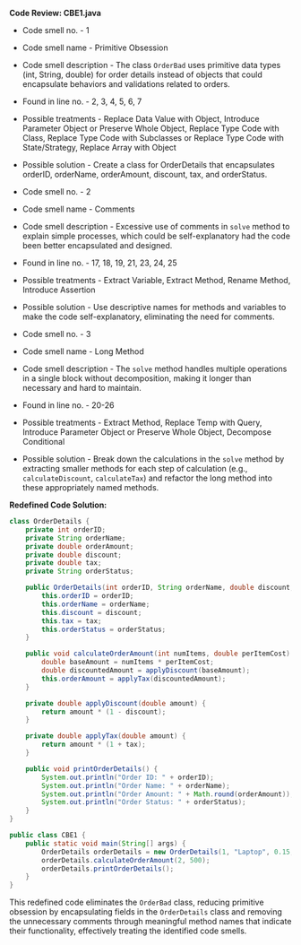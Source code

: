 **Code Review: CBE1.java**

- Code smell no. - 1
- Code smell name - Primitive Obsession
- Code smell description - The class `OrderBad` uses primitive data types (int, String, double) for order details instead of objects that could encapsulate behaviors and validations related to orders.
- Found in line no. - 2, 3, 4, 5, 6, 7
- Possible treatments - Replace Data Value with Object, Introduce Parameter Object or Preserve Whole Object, Replace Type Code with Class, Replace Type Code with Subclasses or Replace Type Code with State/Strategy, Replace Array with Object
- Possible solution - Create a class for OrderDetails that encapsulates orderID, orderName, orderAmount, discount, tax, and orderStatus.

- Code smell no. - 2
- Code smell name - Comments
- Code smell description - Excessive use of comments in `solve` method to explain simple processes, which could be self-explanatory had the code been better encapsulated and designed.
- Found in line no. - 17, 18, 19, 21, 23, 24, 25
- Possible treatments - Extract Variable, Extract Method, Rename Method, Introduce Assertion
- Possible solution - Use descriptive names for methods and variables to make the code self-explanatory, eliminating the need for comments.

- Code smell no. - 3
- Code smell name - Long Method
- Code smell description - The `solve` method handles multiple operations in a single block without decomposition, making it longer than necessary and hard to maintain.
- Found in line no. - 20-26
- Possible treatments - Extract Method, Replace Temp with Query, Introduce Parameter Object or Preserve Whole Object, Decompose Conditional
- Possible solution - Break down the calculations in the `solve` method by extracting smaller methods for each step of calculation (e.g., `calculateDiscount`, `calculateTax`) and refactor the long method into these appropriately named methods.

**Redefined Code Solution:**

```java
class OrderDetails {
    private int orderID;
    private String orderName;
    private double orderAmount;
    private double discount;
    private double tax;
    private String orderStatus;

    public OrderDetails(int orderID, String orderName, double discount, double tax, String orderStatus) {
        this.orderID = orderID;
        this.orderName = orderName;
        this.discount = discount;
        this.tax = tax;
        this.orderStatus = orderStatus;
    }

    public void calculateOrderAmount(int numItems, double perItemCost) {
        double baseAmount = numItems * perItemCost;
        double discountedAmount = applyDiscount(baseAmount);
        this.orderAmount = applyTax(discountedAmount);
    }

    private double applyDiscount(double amount) {
        return amount * (1 - discount);
    }

    private double applyTax(double amount) {
        return amount * (1 + tax);
    }

    public void printOrderDetails() {
        System.out.println("Order ID: " + orderID);
        System.out.println("Order Name: " + orderName);
        System.out.println("Order Amount: " + Math.round(orderAmount));
        System.out.println("Order Status: " + orderStatus);
    }
}

public class CBE1 {
    public static void main(String[] args) {
        OrderDetails orderDetails = new OrderDetails(1, "Laptop", 0.15, 0.1, "confirmed");
        orderDetails.calculateOrderAmount(2, 500);
        orderDetails.printOrderDetails();
    }
}
```
This redefined code eliminates the `OrderBad` class, reducing primitive obsession by encapsulating fields in the `OrderDetails` class and removing the unnecessary comments through meaningful method names that indicate their functionality, effectively treating the identified code smells.